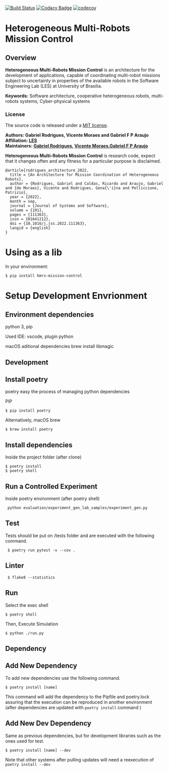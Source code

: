 [![Build Status](https://www.travis-ci.com/lesunb/hmrs_mission_control.svg?branch=master)](https://www.travis-ci.com/lesunb/hmrs_mission_control)
[![Codacy Badge](https://app.codacy.com/project/badge/Grade/c40a1b3e88c74755be3423074b0b0b45)](https://www.codacy.com/gh/lesunb/hmrs_mission_control/dashboard?utm_source=github.com&amp;utm_medium=referral&amp;utm_content=lesunb/hmrs_mission_control&amp;utm_campaign=Badge_Grade)
[![codecov](https://codecov.io/gh/lesunb/hmrs_mission_control/branch/master/graph/badge.svg)](https://codecov.io/gh/lesunb/hmrs_mission_control)



Heterogeneous Multi-Robots Mission Control
==========================================

## Overview

**Heterogeneous Multi-Robots Mission Control** is an architecture for the development of applications, capable of coordinating multi-robot missions subject to uncertainty in properties of the available robots in the Software Engineering Lab (LES) at University of Brasilia.

**Keywords:** Software architecture, cooperative heterogeneous robots, multi-robots systems, Cyber-physical systems

### License

The source code is released under a [MIT license](LICENSE).

**Authors: Gabriel Rodrigues, Vicente Moraes and Gabriel F P Araujo <br />
Affiliation: [LES](http://les.unb.br//)<br />
Maintainers: [Gabriel Rodrigues](mailto:gabrielsr@gmail.com), [Vicente Moraes](mailto:vicenteromeiromoraes@gmail.com),[Gabriel F P Araujo](mailto:gabriel.fp.araujo@gmail.com)**

**Heterogeneous Multi-Robots Mission Control** is research code, expect that it changes often and any fitness for a particular purpose is disclaimed.


    @article{rodrigues_architecture_2022,
      title = {An Architecture for Mission Coordination of Heterogeneous Robots},
      author = {Rodrigues, Gabriel and Caldas, Ricardo and Araujo, Gabriel and {de Moraes}, Vicente and Rodrigues, Gena{\'i}na and Pelliccione, Patrizio},
      year = {2022},
      month = sep,
      journal = {Journal of Systems and Software},
      volume = {191},
      pages = {111363},
      issn = {01641212},
      doi = {10.1016/j.jss.2022.111363},
      langid = {english}
    }



# Using as a lib


In your environment:

```console
$ pip install hmrs-mission-control
```

# Setup Development Envrionment


Environment dependencies
-------------
python 3, pip

Used IDE: vscode, plugin python

macOS aditional dependencies
brew install libmagic

Development
---

Install poetry
------------- 

poetry easy the process of managing python dependencies

PIP
```console
$ pip install poetry
```

Alternatively, macOS brew
```console
$ brew install poetry 
```

Install dependencies
--------------------

Inside the project folder (after clone)

```console
$ poetry install
$ poetry shell
```

Run a Controlled Experiment
------
Inside poetry environment (after poetry shell)

```console
 python evaluation/experiment_gen_lab_samples/experiment_gen.py
```


Test
----

Tests should be put on /tests folder and are executed with the following command.

```console
 $ poetry run pytest -v --cov .
```

Linter
------

```console
 $ flake8 --statistics
```


Run
---

Select the exec shell

```console
$ poetry shell
```

Then, Execute Simulation

```console
$ python ./run.py
```

Dependency
----------

Add New Dependency
------------------

To add new dependencies use the following command.

```console
$ poetry install [name]
```

This command will add the dependency to the Pipfile and poetry.lock assuring that the execution can be reproduced in another environment (after dependencies are updated with `poetry install` command )

Add New Dev Dependency
----------------------
Same as previous dependencies, but for development libraries such as the ones used for test.

```console
$ poetry install [name] --dev
```
Note that other systems after pulling updates will need a reexecution of `poetry install --dev`
